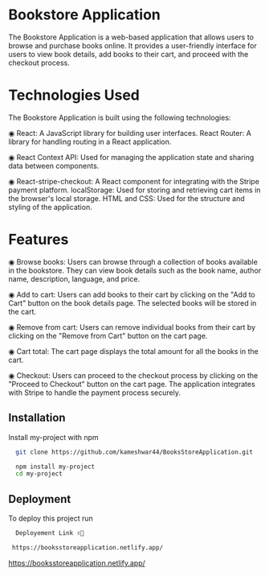 
# Bookstore Application


The Bookstore Application is a web-based application that allows users to browse and purchase books online. It provides a user-friendly interface for users to view book details, add books to their cart, and proceed with the checkout process.


# Technologies Used
The Bookstore Application is built using the following technologies:

◉ React: A JavaScript library for building user interfaces.
React Router: A library for handling routing in a React application.

◉ React Context API: Used for managing the application state and sharing data between components.

◉ React-stripe-checkout: A React component for integrating with the Stripe payment platform.
localStorage: Used for storing and retrieving cart items in the browser's local storage.
HTML and CSS: Used for the structure and styling of the application.

# Features

◉ Browse books: Users can browse through a collection of books available in the bookstore. They can view book details such as the book name, author name, description, language, and price.

◉ Add to cart: Users can add books to their cart by clicking on the "Add to Cart" button on the book details page. The selected books will be stored in the cart.

◉ Remove from cart: Users can remove individual books from their cart by clicking on the "Remove from Cart" button on the cart page.

◉ Cart total: The cart page displays the total amount for all the books in the cart.

◉ Checkout: Users can proceed to the checkout process by clicking on the "Proceed to Checkout" button on the cart page. The application integrates with Stripe to handle the payment process securely.


## Installation

Install my-project with npm

```bash
  git clone https://github.com/kameshwar44/BooksStoreApplication.git
```

```bash
  npm install my-project
  cd my-project
```



## Deployment

To deploy this project run

```bash
  Deployement Link ✌🤞
```
```bash
 https://booksstoreapplication.netlify.app/
```
https://booksstoreapplication.netlify.app/
